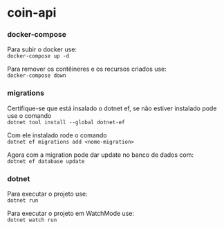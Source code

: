 # coin-api

### docker-compose
Para subir o docker use: </br>
`docker-compose up -d` 

Para remover os contêineres e os recursos criados use: </br>
`docker-compose down`


### migrations
Certifique-se que está insalado o dotnet ef, se não estiver instalado pode use o comando </br>
`dotnet tool install --global dotnet-ef`

Com ele instalado rode o comando </br>
`dotnet ef migrations add <nome-migration>`

Agora com a migration pode dar update no banco de dados com: </br>
`dotnet ef database update`

### dotnet
Para executar o projeto use: </br>
`dotnet run`

Para executar o projeto em WatchMode use: </br>
`dotnet watch run`

